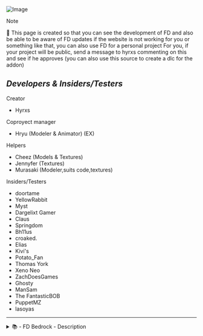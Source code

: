 ![Image](https://raw.githubusercontent.com/Hirxs-MC/FD-Bedrock-development/main/FNAF%E2%80%99S%20DECORATIONS.svg)

> [!NOTE]
> 🔧 This page is created so that you can see the development of FD and also be able to be aware of FD updates if the website is not working for you or something like that, you can also use FD for a personal project For you, if your project will be public, send a message to hyrxs commenting on this and see if he approves (you can also use this source to create a dlc for the addon)

## ***Developers & Insiders/Testers***
Creator
- Hyrxs

Coproyect manager
- Hryu (Modeler & Animator) (EX)

Helpers
- Cheez (Models & Textures)
- Jennyfer (Textures)
- Murasaki (Modeler,suits code,textures)

Insiders/Testers
- doortame
- YellowRabbit
- Myst
- Dargelixt Gamer
- Claus
- Springdom
- Bh11us
- croaked.
- Elias
- Kivi's
- Potato_Fan
- Thomas York
- Xeno Neo
- ZachDoesGames
- Ghosty
- ManSam
- The FantasticBOB
- PuppetMZ
- lasoyas

_____________________________________
<details>
  <summary>📚 - FD Bedrock - Description</summary>

![Image](https://hirxs-website.net/wp-content/uploads/2023/11/image-31-1.png)
## FNaF's Decorations for Bedrock edition

#### An addon with which you can recreate the restaurant from the famous FNAF game but now in Minecraft Bedrock! This addon is currently still under development, so there are missing blocks such as those of FNAF 2,3,4, etc...

![Image](https://cdn.discordapp.com/attachments/962161701040562206/1145117919039209563/image_21.png)
## ***Features***
- You can create a pizzeria using a wide variety of blocks that will expand every wednesday
- The blocks have a function to change the variants of the blocks using the mc vanilla axes
- Decorative blocks really well designed and added to avoid any bugs
- Good textures and designs
- and more!

![Image](https://cdn.discordapp.com/attachments/962161701040562206/1145117919039209563/image_21.png)
## ***Description***

> Ever wanted to recreate the restaurant from FNAF 1/2 in Minecraft? Well, now you can do it with FNAF's Decorations, this addon adds a wide variety of blocks to decorate, obviously inspired by the FNAF 1/2 restaurant, also in the future, blocks based on other FNAF 2,3 restaurants or even the house on 4 will be added!

> Also, this addon you can use it in your maps based on FNAF 1/2/3, but you have to leave respective credits of Modrinth link of this mod

![Image](https://cdn.discordapp.com/attachments/962161701040562206/1145117919039209563/image_21.png)
## ***Compatibility versions:***
- 1.20.50 🕛 (Working on this support)
- 1.20.40 ✅ 
- 1.20.30 ⚠️ (All blocks,items and entities works,but the cameras no)
- 1.20.20 ⚠️ (All blocks,items and entities works,but the cameras no)
- 1.20.10 ❌

![Image](https://cdn.discordapp.com/attachments/962161701040562206/1145117919039209563/image_21.png)
## ***Social Accounts:***

**Twitter/X** 
- *[@Hirxs_MC](https://x.com/@Hirxs_mc)*

**Youtube** 
- *https://www.youtube.com/@Hirxs_MC/featured*

**Discord Community**
- *https://discord.gg/zRYvw9Ft8e*

**Discord username**
- *hirxs_mc*

## ***All Helpers***
Creator
- Hyrxs

Coproyect manager
- Hryu (Modeler & Animator)

Helpers
- Cheez (Models & Textures)
- Jenny (Textures)
- Murasaki (Modeler,suits code,textures)

![Image](https://cdn.discordapp.com/attachments/962161701040562206/1145117919039209563/image_21.png)
## Make sure you have these experimental options enabled in your world to avoid bugs and performance issues!

![Image](https://media.discordapp.net/attachments/962161701040562206/1074891143898202164/Screenshot_2023-02-13_162254.png)

Keep in mind that this addon is still in BETA status so there are many more blocks to add but don't worry, this addon will have constant updates to add more blocks!
</details>
